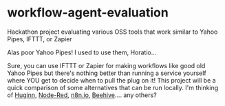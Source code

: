 # workflow-agent-evaluation
Hackathon project evaluating various OSS tools that work similar to Yahoo Pipes, IFTTT, or Zapier


Alas poor Yahoo Pipes! I used to use them, Horatio...

Sure, you can use IFTTT or Zapier for making workflows like good old Yahoo Pipes but there's nothing better than running a service yourself where YOU get to decide when to pull the plug on it! This project will be a quick comparison of some alternatives that can be run locally. I'm thinking of [Huginn](https://github.com/huginn/huginn), [Node-Red](https://nodered.org/), [n8n.io](https://n8n.io/), [Beehive](https://github.com/muesli/beehive).... any others?
